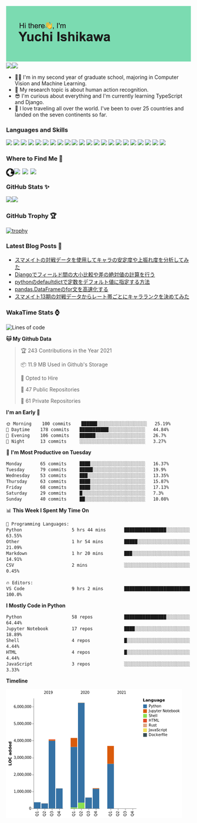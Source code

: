 <img src="https://github.com/yiskw713/yiskw713/blob/master/header.png?raw=true">

<a href="http://yiskw713.github.io">
  <img align="left" src="https://img.shields.io/website?down_color=red&down_message=dwon&label=MY%20WEBSITE&style=for-the-badge&up_message=up&url=http%3A%2F%2Fyiskw713.github.io" />
</a>
<a href="https://twitter.com/yciskw_">
  <img align="left" src="https://img.shields.io/twitter/follow/yciskw_?logo=Twitter&style=for-the-badge" />
</a>

<br />
<br />

- 👨‍💻 I'm in my second year of graduate school, majoring in Computer Vision and Machine Learning. 
- 🧪 My research topic is about human action recognition.
- 😎 I'm curious about everything and I'm currently learning TypeScript and Django.
- 🎒 I love traveling all over the world. I've been to over 25 countries and landed on the seven continents so far.

### Languages and Skills

<p>
<img src="https://img.shields.io/badge/-Python-3776AB?style=flat-square&logo=Python&logoColor=white"/>
<img src="https://img.shields.io/badge/-PyTorch-EE4C2C?style=flat-square&logo=PyTorch&logoColor=white"/>
<img src="https://img.shields.io/badge/-pandas-150458?style=flat-square&logo=pandas&logoColor=white"/>
<img src="https://img.shields.io/badge/-Django-092E20?style=flat-square&logo=Django&logoColor=white"/>
<img src="https://img.shields.io/badge/-Rust-000000?style=flat-square&logo=Rust&logoColor=white"/>
<img src="https://img.shields.io/badge/-JavaScript-F7DF1E?style=flat-square&logo=JavaScript&logoColor=black"/>
<img src="https://img.shields.io/badge/-TypeScript-007ACC?style=flat-square&logo=TypeScript&logoColor=white"/>
<img src="https://img.shields.io/badge/-Vue.js-42B883?style=flat-square&logo=Vue.js&logoColor=white"/>
<img src="https://img.shields.io/badge/-Nuxt.js-00C58E?style=flat-square&logo=Vue.js&logoColor=white"/>
<img src="https://img.shields.io/badge/-C++-00599C?style=flat-square&logo=c%2B%2B&logoColor=white"/>
<img src="https://img.shields.io/badge/-HTML5-E34F26?style=flat-square&logo=HTML5&logoColor=white"/>
<img src="https://img.shields.io/badge/-CSS3-1572B6?style=flat-square&logo=CSS3&logoColor=white"/>
<img src="https://img.shields.io/badge/-Sass-1572B6?style=flat-square&logo=SASS&logoColor=white"/>
<img src="https://img.shields.io/badge/-MySQL-F29111?style=flat-square&logo=MySQL&logoColor=white"/>
<img src="https://img.shields.io/badge/-PostgreSQL-F29111?style=flat-square&logo=PostgreSQL&logoColor=white"/>
<img src="https://img.shields.io/badge/-Visual%20Studio%20Code-23A9F2?style=flat-square&logo=Visual%20Studio%20Code&logoColor=white"/>
<img src="https://img.shields.io/badge/-Vim-1572B6?style=flat-square&logo=Vim&logoColor=white"/>
<img src="https://img.shields.io/badge/-Github-181717?style=flat-square&logo=GitHub&logoColor=white"/>
<img src="https://img.shields.io/badge/-Git-F44D27?style=flat-square&logo=Git&logoColor=white"/>
<img src="https://img.shields.io/badge/-Google%20Cloud-4285F4?style=flat-square&logo=Google%20Cloud&logoColor=white"/>
<img src="https://img.shields.io/badge/-Amazon%20AWS-232F3E?style=flat-square&logo=Amazon%20AWS&logoColor=white"/>
<img src="https://img.shields.io/badge/-Docker-2496ED?style=flat-square&logo=Docker&logoColor=white"/>
</p>

### Where to Find Me 👀

[<img align="left" width="22px" src="https://raw.githubusercontent.com/iconic/open-iconic/master/svg/globe.svg" />][website]
[<img align="left" width="22px" src="https://cdn.jsdelivr.net/npm/simple-icons@v3/icons/twitter.svg" />][twitter]
[<img align="left" width="22px" src="https://cdn.jsdelivr.net/npm/simple-icons@v3/icons/linkedin.svg" />][linkedin]
[<img align="left" width="22px" src="https://cdn.jsdelivr.net/npm/simple-icons@v3/icons/instagram.svg" />][instagram]

<br />

### GitHub Stats ✨

<img align="left" src="https://github-readme-stats.yiskw713.vercel.app/api?username=yiskw713&count_private=true&show_icons=true&theme=highcontrast&include_all_commits=true" />
<img src="https://github-readme-stats.yiskw713.vercel.app/api/top-langs/?username=yiskw713&hide=jupyter%20notebook&layout=compact&theme=highcontrast" />

<br />

### GitHub Trophy 🏆

[![trophy](https://github-profile-trophy.vercel.app/?username=yiskw713&theme=chalk)](https://github.com/ryo-ma/github-profile-trophy)

### Latest Blog Posts 📕

<!-- BLOG-POST-LIST:START -->
- [スマメイトの対戦データを使用してキャラの安定度や上振れ度を分析してみた](https://yiskw713.hatenablog.com/entry/2021/03/16/175953)
- [Djangoでフィールド間の大小比較や差の絶対値の計算を行う](https://yiskw713.hatenablog.com/entry/2021/03/16/111017)
- [pythonのdefaultdictで定数をデフォルト値に指定する方法](https://yiskw713.hatenablog.com/entry/2021/03/16/005643)
- [pandas.DataFrameのfor文を高速化する](https://yiskw713.hatenablog.com/entry/2021/03/12/004136)
- [スマメイト13期の対戦データからレート帯ごとにキャラランクを決めてみた](https://yiskw713.hatenablog.com/entry/2021/03/10/194519)
<!-- BLOG-POST-LIST:END -->

### WakaTime Stats ⌚️

<!--START_SECTION:waka-->
![Lines of code](https://img.shields.io/badge/From%20Hello%20World%20I%27ve%20Written-21.8%20million%20lines%20of%20code-blue)

**🐱 My Github Data** 

> 🏆 243 Contributions in the Year 2021
 > 
> 📦 11.9 MB Used in Github's Storage 
 > 
> 💼 Opted to Hire
 > 
> 📜 47 Public Repositories 
 > 
> 🔑 61 Private Repositories  
 > 
**I'm an Early 🐤** 

```text
🌞 Morning    100 commits    ██████░░░░░░░░░░░░░░░░░░░   25.19% 
🌆 Daytime    178 commits    ███████████░░░░░░░░░░░░░░   44.84% 
🌃 Evening    106 commits    ██████░░░░░░░░░░░░░░░░░░░   26.7% 
🌙 Night      13 commits     ░░░░░░░░░░░░░░░░░░░░░░░░░   3.27%

```
📅 **I'm Most Productive on Tuesday** 

```text
Monday       65 commits     ████░░░░░░░░░░░░░░░░░░░░░   16.37% 
Tuesday      79 commits     █████░░░░░░░░░░░░░░░░░░░░   19.9% 
Wednesday    53 commits     ███░░░░░░░░░░░░░░░░░░░░░░   13.35% 
Thursday     63 commits     ████░░░░░░░░░░░░░░░░░░░░░   15.87% 
Friday       68 commits     ████░░░░░░░░░░░░░░░░░░░░░   17.13% 
Saturday     29 commits     █░░░░░░░░░░░░░░░░░░░░░░░░   7.3% 
Sunday       40 commits     ██░░░░░░░░░░░░░░░░░░░░░░░   10.08%

```


📊 **This Week I Spent My Time On** 

```text
💬 Programming Languages: 
Python                   5 hrs 44 mins       ████████████████░░░░░░░░░   63.55% 
Other                    1 hr 54 mins        █████░░░░░░░░░░░░░░░░░░░░   21.09% 
Markdown                 1 hr 20 mins        ███░░░░░░░░░░░░░░░░░░░░░░   14.91% 
CSV                      2 mins              ░░░░░░░░░░░░░░░░░░░░░░░░░   0.45%

🔥 Editors: 
VS Code                  9 hrs 2 mins        █████████████████████████   100.0%

```

**I Mostly Code in Python** 

```text
Python                   58 repos            ████████████████░░░░░░░░░   64.44% 
Jupyter Notebook         17 repos            ████░░░░░░░░░░░░░░░░░░░░░   18.89% 
Shell                    4 repos             █░░░░░░░░░░░░░░░░░░░░░░░░   4.44% 
HTML                     4 repos             █░░░░░░░░░░░░░░░░░░░░░░░░   4.44% 
JavaScript               3 repos             ░░░░░░░░░░░░░░░░░░░░░░░░░   3.33%

```


**Timeline**

![Chart not found](https://raw.githubusercontent.com/yiskw713/yiskw713/master/charts/bar_graph.png) 


<!--END_SECTION:waka-->


[website]: https://yiskw713.github.io
[twitter]: https://twitter.com/yciskw_
[instagram]: https://www.instagram.com/yciskw_/
[linkedin]: https://www.linkedin.com/in/yiskw713/
